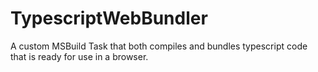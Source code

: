 # TypescriptWebBundler
A custom MSBuild Task that both compiles and bundles typescript code that is ready for use in a browser.
